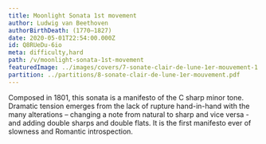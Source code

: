 ```yaml
---
title: Moonlight Sonata 1st movement
author: Ludwig van Beethoven
authorBirthDeath: (1770–1827)
date: 2020-05-01T22:54:00.000Z
id: Q8RUeDu-6io
meta: difficulty,hard
path: /v/moonlight-sonata-1st-movement
featuredImage: ../images/covers/7-sonate-clair-de-lune-1er-mouvement-1.jpg
partition: ../partitions/8-sonate-clair-de-lune-1er-mouvement.pdf
---
```

Composed in 1801, this sonata is a manifesto of the C sharp minor tone. Dramatic tension emerges from the lack of rupture hand-in-hand with the many alterations – changing a note from natural to sharp and vice versa -and adding double sharps and double flats. It is the first manifesto ever of slowness and Romantic introspection.